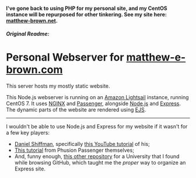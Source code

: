 #### I've gone back to using PHP for my personal site, and my CentOS instance will be repurposed for other tinkering. See my site here: [matthew-brown.net][me2].

##### Original Readme:
# Personal Webserver for [matthew-e-brown.com][me]

This server hosts my mostly static website.

This Node.js webserver is running on an [Amazon Lightsail][lightsail] instance, running CentOS 7. It uses [NGINX][nginx] and [Passenger][passenger], alongside [Node.js][node] and [Express][express]. The dynamic parts of the website are rendered using [EJS][ejs].

---

I wouldn't be able to use Node.js and Express for my website if it wasn't for a few key players:
- [Daniel Shiffman][1], specifically [this YouTube tutorial][2] of his;
- [This tutorial][3] from Phusion Passenger themselves;
- And, funny enough, [this other repository][4] for a University that I found while browsing GitHub, which taught me the *proper* way to organize an Express site.

[me]: http://www.matthew-e-brown.com
[me2]: https://www.matthew-brown.net
[lightsail]: https://aws.amazon.com/lightsail/
[nginx]: https://nginx.org/en/
[passenger]: https://www.phusionpassenger.com/
[node]: https://nodejs.org/en/
[express]: https://expressjs.com/
[ejs]: https://ejs.co/

[1]: https://github.com/shiffman
[2]: https://www.youtube.com/playlist?list=PLRqwX-V7Uu6Yyn-fBtGHfN0_xCtBwUkBp
[3]: https://www.phusionpassenger.com/library/walkthroughs/deploy/nodejs/
[4]: https://github.com/2406-ta-team/comp2406-git-tutorial-base-code-FORK-ME
